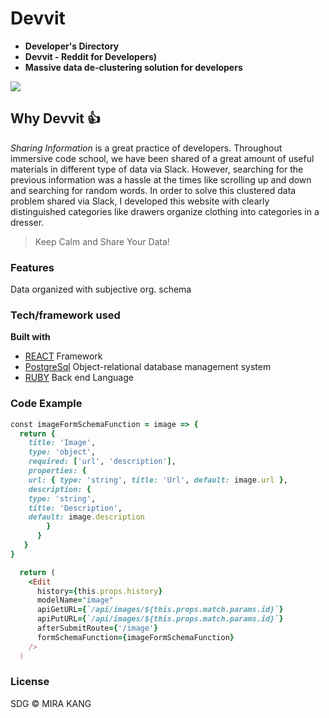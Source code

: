 # Devvit

- **Developer's Directory**
- **Devvit - Reddit for Developers)**
- **Massive data de-clustering solution for developers**

![](devvit.gif)

## Why Devvit :+1:

_Sharing Information_ is a great practice of developers. Throughout immersive code school, we have been shared of a great amount of useful materials in different type of data via Slack. However, searching for the previous information was a hassle at the times like scrolling up and down and searching for random words. In order to solve this clustered data problem shared via Slack, I developed this website with clearly distinguished categories like drawers organize clothing into categories in a dresser.

> Keep Calm and Share Your Data!

### Features

Data organized with subjective org. schema

<!-- ## Code style

![js-standard-style](https://img.shields.io/badge/code%20style-standard-brightgreen.svg?style=flat) -->

### Tech/framework used

<b>Built with</b>

- [REACT](https://reactjs.org/) Framework
- [PostgreSql](https://www.postgresql.org/) Object-relational database management system
- [RUBY](https://www.ruby-lang.org) Back end Language

### Code Example

```ruby
const imageFormSchemaFunction = image => {
  return {
    title: 'Image',
    type: 'object',
    required: ['url', 'description'],
    properties: {
    url: { type: 'string', title: 'Url', default: image.url },
    description: {
    type: 'string',
    title: 'Description',
    default: image.description
        }
      }
   }
}

  return (
    <Edit
      history={this.props.history}
      modelName="image"
      apiGetURL={`/api/images/${this.props.match.params.id}`}
      apiPutURL={`/api/images/${this.props.match.params.id}`}
      afterSubmitRoute={'/image'}
      formSchemaFunction={imageFormSchemaFunction}
    />
  )
```

### License

SDG © MIRA KANG
